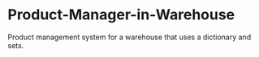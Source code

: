 # Product-Manager-in-Warehouse
Product management system for a warehouse that uses a dictionary and sets.
